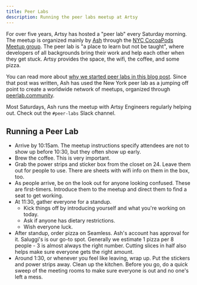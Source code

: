 ```yaml
---
title: Peer Labs
description: Running the peer labs meetup at Artsy
---
```


For over five years, Artsy has hosted a "peer lab" every Saturday morning. The meetup is organized mainly by
[Ash][] through the [NYC CocoaPods Meetup group][meetup]. The peer lab is "a place to learn but not be taught",
where developers of all backgrounds bring their work and help each other when they get stuck. Artsy provides the
space, the wifi, the coffee, and some pizza.

You can read more about [why we started peer labs in this blog post][blog]. Since that post was written, Ash has
used the New York peer lab as a jumping off point to create a worldwide network of meetups, organized through
[peerlab.community][website].

Most Saturdays, Ash runs the meetup with Artsy Engineers regularly helping out. Check out the `#peer-labs` Slack
channel.

## Running a Peer Lab

- Arrive by 10:15am. The meetup instructions specify attendees are not to show up before 10:30, but they often show
  up early.
- Brew the coffee. This is very important.
- Grab the power strips and sticker box from the closet on 24. Leave them out for people to use. There are sheets
  with wifi info on them in the box, too.
- As people arrive, be on the look out for anyone looking confused. These are first-timers. Introduce them to the
  meetup and direct them to find a seat to get working.
- At 11:30, gather everyone for a standup.
  - Kick things off by introducing yourself and what you're working on today.
  - Ask if anyone has dietary restrictions.
  - Wish everyone luck.
- After standup, order pizza on Seamless. Ash's account has approval for it. Saluggi's is our go-to spot. Generally we estimate 1 pizza per 8 people - 3 is almost always the right number. Cutting slices in half also helps make sure everyone gets the right amount.
- Around 1:30, or whenever you feel like leaving, wrap up. Put the stickers and power strips away. Clean up the
  kitchen. Before you go, do a quick sweep of the meeting rooms to make sure everyone is out and no one's left a mess.

[meetup]: https://www.meetup.com/CocoaPods-NYC/
[blog]: https://artsy.github.io/blog/2015/08/10/peer-lab/
[website]: https://peerlab.community
[ash]: https://github.com/ashfurrow
